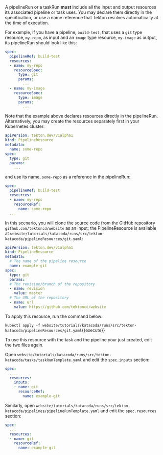 A pipelineRun or a taskRun **must** include all the input and output
resources its associated pipeline or task uses. You may declare
them directly in the specification, or use a name reference that Tekton resolves
automatically at the time of execution.

For example, if you have a pipeline, `build-test`, that uses a `git` type
resource, `my-repo`, as input and an `image` type resource, `my-image` as
output, its pipelineRun should look like this:

```yaml
spec:
  pipelineRef: build-test
  resources:
  - name: my-repo
    resourceSpec:
      type: git
      params:
        ...
  - name: my-image
    resourceSpec:
      type: image
      params:
        ...
```

Note that the example above declares resources directly in the pipelineRun.
Alternatively, you may create the resources separately first in your Kubernetes
cluster:

```yaml
apiVersion: tekton.dev/v1alpha1
kind: PipelineResource
metadata:
  name: some-repo
spec:
  type: git
  params:
    ...
```

and use its name, `some-repo` as a reference in the pipelineRun:

```yaml
spec:
  pipelineRef: build-test
  resources:
  - name: my-repo
    resourceRef:
      name: some-repo
  ...
```

In this scenario, you will clone the source code from the GitHub repository
`github.com/tektoncd/website` as an input; the PipelineResource is
available at `website/tutorials/katacoda/runs/src/tekton-katacoda/pipelineResources/git.yaml`:

```yaml
apiVersion: tekton.dev/v1alpha1
kind: PipelineResource
metadata:
  # The name of the pipeline resource
  name: example-git
spec:
  type: git
  params:
  # The revision/branch of the repository
  - name: revision
    value: master
  # The URL of the repository
  - name: url
    value: https://github.com/tektoncd/website
```

To apply this resource, run the command below:

`kubectl apply -f website/tutorials/katacoda/runs/src/tekton-katacoda/pipelineResources/git.yaml`{{execute}}

To use this resource with the task and the pipeline your just created,
edit the two files again.

Open
`website/tutorials/katacoda/runs/src/tekton-katacoda/tasks/taskRunTemplate.yaml` and
edit the `spec.inputs` section:

```yaml
spec:
  ...
  resources:
    inputs:
    - name: git
      resourceRef:
        name: example-git
```

Similarly, open `website/tutorials/katacoda/runs/src/tekton-katacoda/pipelines/pipelineRunTemplate.yaml`
and edit the `spec.resources` section:

```yaml
spec:
  ...
  resources:
  - name: git
    resourceRef:
      name: example-git
```
